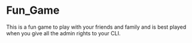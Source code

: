 # Fun_Game
This is a fun game to play with your friends and family and is best played when you give all the admin rights to your CLI.
